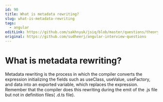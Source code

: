 ```yaml
---
id: 90
title: What is metadata rewriting?
slug: what-is-metadata-rewriting
tags:
  - angular
editLink: https://github.com/sakhnyuk/jsiq/blob/master/questions/theory/angular/90.md
original: https://github.com/sudheerj/angular-interview-questions
---
```


# What is metadata rewriting?

Metadata rewriting is the process in which the compiler converts the expression initializing the fields such as useClass, useValue, useFactory, and data into an exported variable, which replaces the expression. Remember that the compiler does this rewriting during the emit of the .js file but not in definition files( .d.ts file).